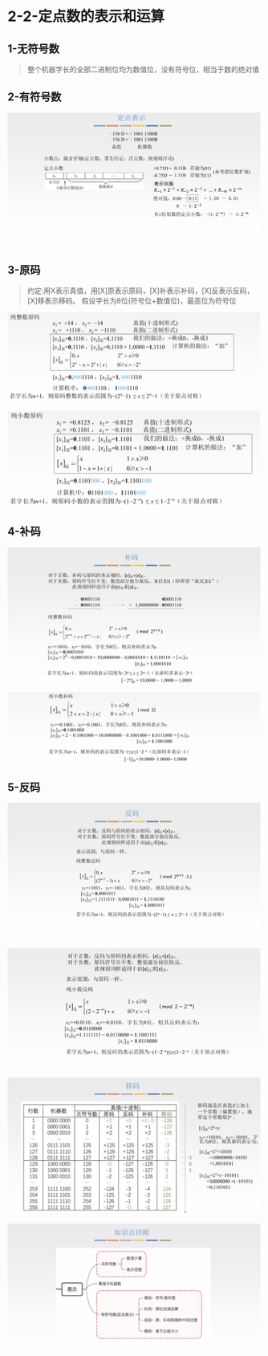 # 2-2-定点数的表示和运算

## 1-无符号数

> 整个机器字长的全部二进制位均为数值位，没有符号位，相当于数的绝对值

## 2-有符号数

![](../../.gitbook/assets/image%20%28113%29.png)

## 3-原码

> 约定:用X表示真值，用\[X\]原表示原码，\[X\]补表示补码，\[X\]反表示反码，\[X\]移表示移码。 假设字长为8位\(符号位+数值位\)，最高位为符号位

![](../../.gitbook/assets/image%20%2836%29.png)

![](../../.gitbook/assets/image%20%2891%29.png)

## 4-补码

![](../../.gitbook/assets/image%20%2883%29.png)

![](../../.gitbook/assets/image%20%28168%29.png)

## 5-反码

![](../../.gitbook/assets/image%20%28112%29.png)

![](../../.gitbook/assets/image%20%28276%29.png)

![](../../.gitbook/assets/image%20%28387%29.png)

![](../../.gitbook/assets/image%20%2868%29.png)

